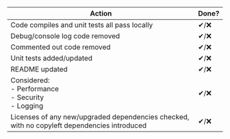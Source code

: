 | Action | Done? |
| --- | --- |
| Code compiles and unit tests all pass locally | ✔/❌ |
| Debug/console log code removed | ✔/❌ |
| Commented out code removed | ✔/❌ |
| Unit tests added/updated | ✔/❌ |
| README updated | ✔/❌ |
| Considered: <br /> - Performance <br /> - Security <br /> - Logging | ✔/❌ |
| Licenses of any new/upgraded dependencies checked, with no copyleft dependencies introduced | ✔/❌ |